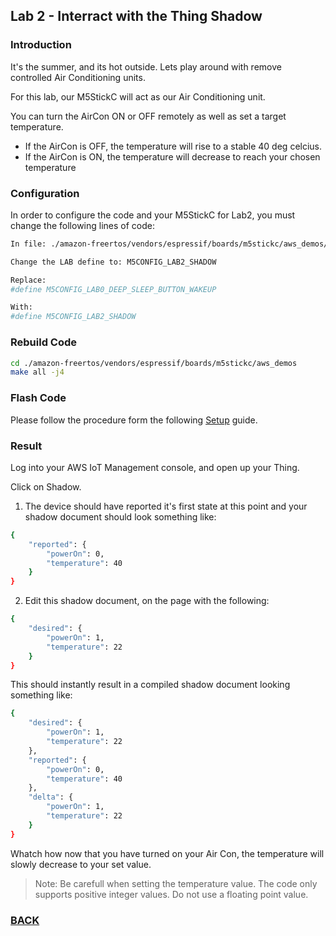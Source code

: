 ## Lab 2 - Interract with the Thing Shadow

### Introduction
It's the summer, and its hot outside. Lets play around with remove controlled Air Conditioning units.

For this lab, our M5StickC will act as our Air Conditioning unit.

You can turn the AirCon ON or OFF remotely as well as set a target temperature.

* If the AirCon is OFF, the temperature will rise to a stable 40 deg celcius.
* If the AirCon is ON, the temperature will decrease to reach your chosen temperature

### Configuration

In order to configure the code and your M5StickC for Lab2, you must change the following lines of code:

```bash
In file: ./amazon-freertos/vendors/espressif/boards/m5stickc/aws_demos/application_code/m5stickc_lab_config.h

Change the LAB define to: M5CONFIG_LAB2_SHADOW

Replace:
#define M5CONFIG_LAB0_DEEP_SLEEP_BUTTON_WAKEUP

With:
#define M5CONFIG_LAB2_SHADOW
```

### Rebuild Code

```bash
cd ./amazon-freertos/vendors/espressif/boards/m5stickc/aws_demos
make all -j4
```

### Flash Code
Please follow the procedure form the following [Setup](./docs/flashing.md) guide.

### Result
Log into your AWS IoT Management console, and open up your Thing.

Click on Shadow.

1. The device should have reported it's first state at this point and your shadow document should look something like:

```bash
{
	"reported": {
		"powerOn": 0,
		"temperature": 40
	}
}
```

2. Edit this shadow document, on the page with the following:

```bash
{
	"desired": {
		"powerOn": 1,
		"temperature": 22
	}
}
```

This should instantly result in a compiled shadow document looking something like:

```bash
{
	"desired": {
		"powerOn": 1,
		"temperature": 22
	},
	"reported": {
		"powerOn": 0,
		"temperature": 40
	},
	"delta": {
		"powerOn": 1,
		"temperature": 22
	}
}
```

Whatch how now that you have turned on your Air Con, the temperature will slowly decrease to your set value.

> Note: Be carefull when setting the temperature value. The code only supports positive integer values. Do not use a floating point value.


### [BACK](./../../README.md)